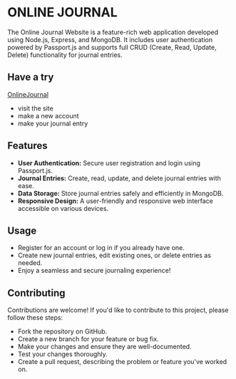 # ONLINE JOURNAL

The Online Journal Website is a feature-rich web application developed using Node.js, Express, and MongoDB.
It includes user authentication powered by Passport.js and supports full CRUD (Create, Read, Update, Delete) 
functionality for journal entries.

## Have a try

[OnlineJournal](https://https://onlinejournal.onrender.com/home)
* visit the site
* make a new account
* make your journal entry
  


## Features

- **User Authentication:** Secure user registration and login using Passport.js.
- **Journal Entries:** Create, read, update, and delete journal entries with ease.
- **Data Storage:** Store journal entries safely and efficiently in MongoDB.
- **Responsive Design:** A user-friendly and responsive web interface accessible on various devices.

## Usage

* Register for an account or log in if you already have one.
* Create new journal entries, edit existing ones, or delete entries as needed.
* Enjoy a seamless and secure journaling experience!

## Contributing
Contributions are welcome! If you'd like to contribute to this project, please follow these steps:

* Fork the repository on GitHub.
* Create a new branch for your feature or bug fix.
* Make your changes and ensure they are well-documented.
* Test your changes thoroughly.
* Create a pull request, describing the problem or feature you've worked on.
